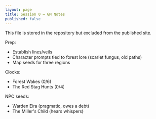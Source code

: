 ```yaml
---
layout: page
title: Session 0 — GM Notes
published: false
---
```


This file is stored in the repository but excluded from the published site.

Prep:
- Establish lines/veils
- Character prompts tied to forest lore (scarlet fungus, old paths)
- Map seeds for three regions

Clocks:
- Forest Wakes (0/6)
- The Red Stag Hunts (0/4)

NPC seeds:
- Warden Eira (pragmatic, owes a debt)
- The Miller's Child (hears whispers)
